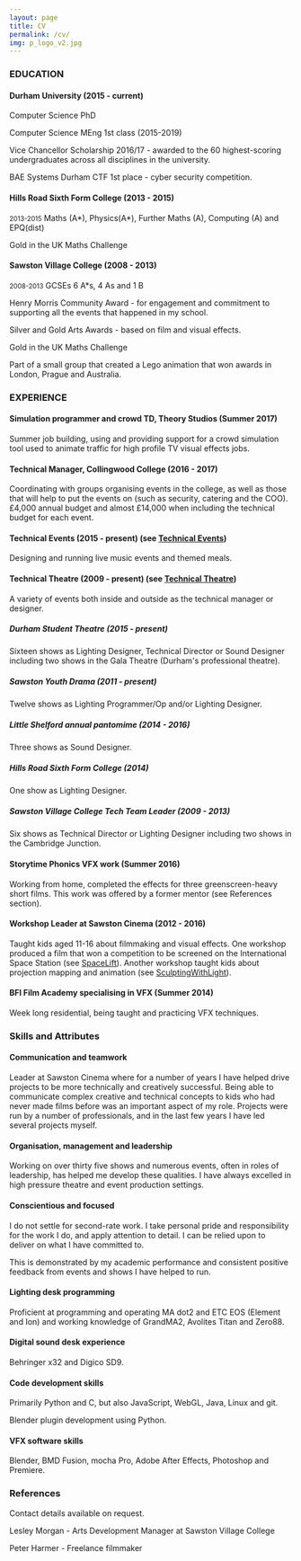 ```yaml
---
layout: page
title: CV
permalink: /cv/
img: p_logo_v2.jpg
---
```


### EDUCATION

#### Durham University (2015 - current)

Computer Science PhD

Computer Science MEng 1st class (2015-2019)

Vice Chancellor Scholarship 2016/17 - awarded to the 60 highest-scoring undergraduates across all disciplines in the university.

BAE Systems Durham CTF 1st place - cyber security competition.

#### Hills Road Sixth Form College (2013 - 2015)
<small>2013-2015</small>
Maths (A\*), Physics(A\*), Further Maths (A), Computing (A) and EPQ(dist)

Gold in the UK Maths Challenge

#### Sawston Village College (2008 - 2013)
<small>2008-2013</small>
GCSEs 6 A*s, 4 As and 1 B

Henry Morris Community Award - for engagement and commitment to supporting all the events that happened in my school.

Silver and Gold Arts Awards - based on film and visual effects.

Gold in the UK Maths Challenge

Part of a small group that created a Lego animation that won awards in London, Prague and Australia.

### EXPERIENCE

#### Simulation programmer and crowd TD, Theory Studios (Summer 2017)
Summer job building, using and providing support for a crowd simulation tool used to animate traffic for high profile TV visual effects jobs.

#### Technical Manager, Collingwood College (2016 - 2017)
Coordinating with groups organising events in the college, as well as those that will help to put the events on (such as security, catering and the COO).  £4,000 annual budget and almost £14,000 when including the technical budget for each event.

#### Technical Events (2015 - present) (see <a href="/TechnicalEvents">Technical Events</a>)

Designing and running live music events and themed meals.

#### Technical Theatre (2009 - present) (see <a href="/TechnicalTheatre">Technical Theatre</a>)

A variety of events both inside and outside as the technical manager or designer.

##### Durham Student Theatre (2015 - present)

Sixteen shows as Lighting Designer, Technical Director or Sound Designer including two shows in the Gala Theatre (Durham's professional theatre).

##### Sawston Youth Drama (2011 - present)

Twelve shows as Lighting Programmer/Op and/or Lighting Designer.

##### Little Shelford annual pantomime (2014 - 2016)

Three shows as Sound Designer.

##### Hills Road Sixth Form College (2014)

One show as Lighting Designer.

##### Sawston Village College Tech Team Leader (2009 - 2013)

Six shows as Technical Director or Lighting Designer including two shows in the Cambridge Junction.

#### Storytime Phonics VFX work (Summer 2016)
Working from home, completed the effects for three greenscreen-heavy short films. This work was offered by a former mentor (see References section).

#### Workshop Leader at Sawston Cinema (2012 - 2016)
Taught kids aged 11-16 about filmmaking and visual effects.  One workshop produced a film that won a competition to be screened on the International Space Station (see <a href="/SpaceLift"> SpaceLift</a>).  Another workshop taught kids about projection mapping and animation (see <a href="/SculptingWithLight">SculptingWithLight</a>).

#### BFI Film Academy specialising in VFX (Summer 2014)
Week long residential, being taught and practicing VFX techniques.

### Skills and Attributes

#### Communication and teamwork

Leader at Sawston Cinema where for a number of years I have helped drive projects to be more technically and creatively successful.  Being able to communicate complex creative and technical concepts to kids who had never made films before was an important aspect of my role.  Projects were run by a number of professionals, and in the last few years I have led several projects myself.

#### Organisation, management and leadership

Working on over thirty five shows and numerous events, often in roles of leadership, has helped me develop these qualities. I have always excelled in high pressure theatre and event production settings.

#### Conscientious and focused
I do not settle for second-rate work. I take personal pride and responsibility for the work I do, and apply attention to detail.  I can be relied upon to deliver on what I have committed to.

This is demonstrated by my academic performance and consistent positive feedback from events and shows I have helped to run.

#### Lighting desk programming

Proficient at programming and operating MA dot2 and ETC EOS (Element and Ion) and working knowledge of GrandMA2, Avolites Titan and Zero88.

#### Digital sound desk experience

Behringer x32 and Digico SD9.

#### Code development skills

Primarily Python and C, but also JavaScript, WebGL, Java, Linux and git.

Blender plugin development using Python.

#### VFX software skills

Blender, BMD Fusion, mocha Pro, Adobe After Effects, Photoshop and Premiere.

### References

Contact details available on request.

Lesley Morgan - Arts Development Manager at Sawston Village College

Peter Harmer - Freelance filmmaker
